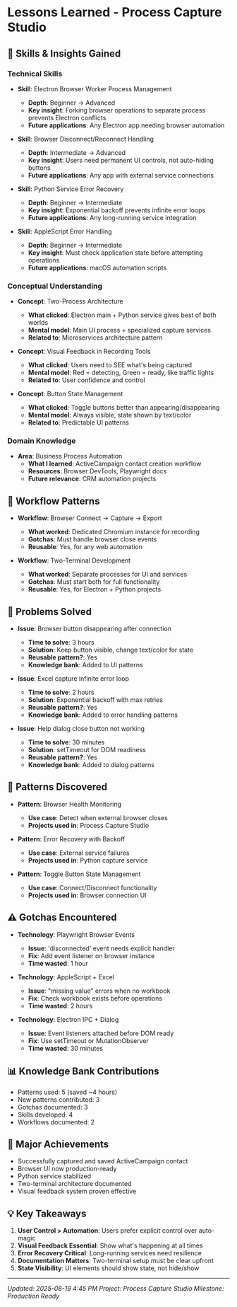 # Lessons Learned - Process Capture Studio

## 🧠 Skills & Insights Gained

### Technical Skills

- **Skill**: Electron Browser Worker Process Management
  - **Depth**: Beginner → Advanced
  - **Key insight**: Forking browser operations to separate process prevents Electron conflicts
  - **Future applications**: Any Electron app needing browser automation

- **Skill**: Browser Disconnect/Reconnect Handling
  - **Depth**: Intermediate → Advanced
  - **Key insight**: Users need permanent UI controls, not auto-hiding buttons
  - **Future applications**: Any app with external service connections

- **Skill**: Python Service Error Recovery
  - **Depth**: Beginner → Intermediate
  - **Key insight**: Exponential backoff prevents infinite error loops
  - **Future applications**: Any long-running service integration

- **Skill**: AppleScript Error Handling
  - **Depth**: Beginner → Intermediate
  - **Key insight**: Must check application state before attempting operations
  - **Future applications**: macOS automation scripts

### Conceptual Understanding

- **Concept**: Two-Process Architecture
  - **What clicked**: Electron main + Python service gives best of both worlds
  - **Mental model**: Main UI process + specialized capture services
  - **Related to**: Microservices architecture pattern

- **Concept**: Visual Feedback in Recording Tools
  - **What clicked**: Users need to SEE what's being captured
  - **Mental model**: Red = detecting, Green = ready, like traffic lights
  - **Related to**: User confidence and control

- **Concept**: Button State Management
  - **What clicked**: Toggle buttons better than appearing/disappearing
  - **Mental model**: Always visible, state shown by text/color
  - **Related to**: Predictable UI patterns

### Domain Knowledge

- **Area**: Business Process Automation
  - **What I learned**: ActiveCampaign contact creation workflow
  - **Resources**: Browser DevTools, Playwright docs
  - **Future relevance**: CRM automation projects

## 🔄 Workflow Patterns

- **Workflow**: Browser Connect → Capture → Export
  - **What worked**: Dedicated Chromium instance for recording
  - **Gotchas**: Must handle browser close events
  - **Reusable**: Yes, for any web automation

- **Workflow**: Two-Terminal Development
  - **What worked**: Separate processes for UI and services
  - **Gotchas**: Must start both for full functionality
  - **Reusable**: Yes, for Electron + Python projects

## 🐛 Problems Solved

- **Issue**: Browser button disappearing after connection
  - **Time to solve**: 3 hours
  - **Solution**: Keep button visible, change text/color for state
  - **Reusable pattern?**: Yes
  - **Knowledge bank**: Added to UI patterns

- **Issue**: Excel capture infinite error loop
  - **Time to solve**: 2 hours
  - **Solution**: Exponential backoff with max retries
  - **Reusable pattern?**: Yes
  - **Knowledge bank**: Added to error handling patterns

- **Issue**: Help dialog close button not working
  - **Time to solve**: 30 minutes
  - **Solution**: setTimeout for DOM readiness
  - **Reusable pattern?**: Yes
  - **Knowledge bank**: Added to dialog patterns

## 🎯 Patterns Discovered

- **Pattern**: Browser Health Monitoring
  - **Use case**: Detect when external browser closes
  - **Projects used in**: Process Capture Studio

- **Pattern**: Error Recovery with Backoff
  - **Use case**: External service failures
  - **Projects used in**: Python capture service

- **Pattern**: Toggle Button State Management
  - **Use case**: Connect/Disconnect functionality
  - **Projects used in**: Browser connection UI

## ⚠️ Gotchas Encountered

- **Technology**: Playwright Browser Events
  - **Issue**: 'disconnected' event needs explicit handler
  - **Fix**: Add event listener on browser instance
  - **Time wasted**: 1 hour

- **Technology**: AppleScript + Excel
  - **Issue**: "missing value" errors when no workbook
  - **Fix**: Check workbook exists before operations
  - **Time wasted**: 2 hours

- **Technology**: Electron IPC + Dialog
  - **Issue**: Event listeners attached before DOM ready
  - **Fix**: Use setTimeout or MutationObserver
  - **Time wasted**: 30 minutes

## 📊 Knowledge Bank Contributions

- Patterns used: 5 (saved ~4 hours)
- New patterns contributed: 3
- Gotchas documented: 3
- Skills developed: 4
- Workflows documented: 2

## 🎉 Major Achievements

- Successfully captured and saved ActiveCampaign contact
- Browser UI now production-ready
- Python service stabilized
- Two-terminal architecture documented
- Visual feedback system proven effective

## 💡 Key Takeaways

1. **User Control > Automation**: Users prefer explicit control over auto-magic
2. **Visual Feedback Essential**: Show what's happening at all times
3. **Error Recovery Critical**: Long-running services need resilience
4. **Documentation Matters**: Two-terminal setup must be clear upfront
5. **State Visibility**: UI elements should show state, not hide/show

---

*Updated: 2025-08-19 4:45 PM*
*Project: Process Capture Studio*
*Milestone: Production Ready*